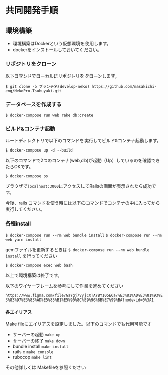 # 共同開発手順

## 環境構築

- 環境構築はDockerという仮想環境を使用します。
- dockerをインストールしておいてください。

### リポジトリをクローン

以下コマンドでローカルにリポジトリをクローンします。

`$ git clone -b ブランチ名(develop-neko) https://github.com/masakichi-eng/NekoPro-Tsubuyaki.git`

### データベースを作成する

`$ docker-compose run web rake db:create`

### ビルド&コンテナ起動

ルートディレクトリで以下のコマンドを実行してビルド&コンテナ起動します。

`$ docker-compose up -d --build`

以下のコマンドで2つのコンテナ(web,db)が起動（Up）しているのを確認できたらOKです。

`$ docker-compose ps`

ブラウザで`localhost:3000`にアクセスしてRailsの画面が表示されたら成功です。

今後、rails コマンドを使う時には以下のコマンドでコンテナの中に入ってから実行してください。

### 各種install

`$ docker-compose run --rm web bundle install`
`$ docker-compose run --rm web yarn install`

gemファイルを更新するときは
`$ docker-compose run --rm web bundle install`
を行ってください

`$ docker-compose exec web bash`

以上で環境構築は終了です。

以下のワイヤーフレームを参考にして作業を進めてください

`https://www.figma.com/file/GaYgj7VyjCXTAYBY105E6a/%E3%81%AD%E3%81%93%E3%83%97%E3%83%AD%E5%85%B1%E5%90%8C%E9%96%8B%E7%99%BA?node-id=0%3A1`

#### 各エイリアス

Make fileにエイリアスを設定しました。以下のコマンドでも代用可能です

- サーバーの起動 `make up`
- サーバーの終了 `make down`
- bundle install `make install`
- rails c        `make console`
- rubocop        `make lint`

その他詳しくは Makefileを参照ください
